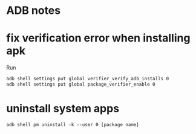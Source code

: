 # ADB notes

# fix verification error when installing apk

Run
```sh
adb shell settings put global verifier_verify_adb_installs 0
adb shell settings put global package_verifier_enable 0
```

# uninstall system apps

```
adb shell pm uninstall -k --user 0 [package name]
```
